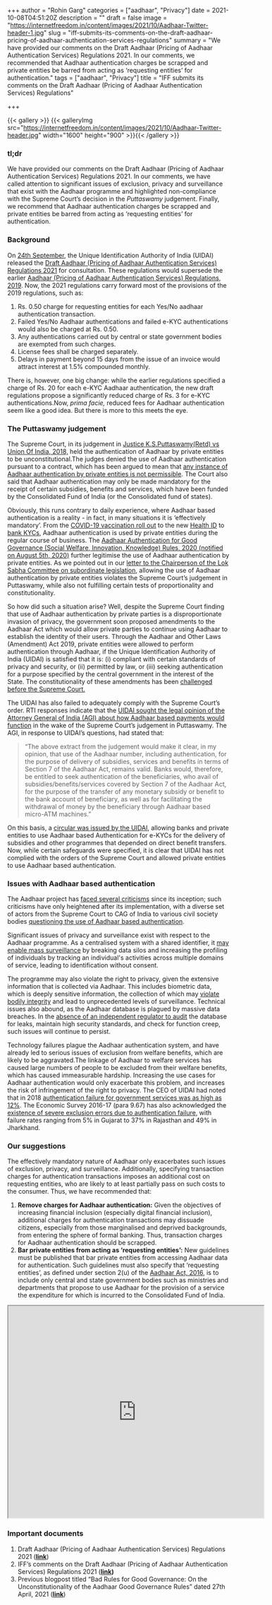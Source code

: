 +++
author = "Rohin Garg"
categories = ["aadhaar", "Privacy"]
date = 2021-10-08T04:51:20Z
description = ""
draft = false
image = "https://internetfreedom.in/content/images/2021/10/Aadhaar-Twitter-header-1.jpg"
slug = "iff-submits-its-comments-on-the-draft-aadhaar-pricing-of-aadhaar-authentication-services-regulations"
summary = "We have provided our comments on the Draft Aadhaar (Pricing of Aadhaar Authentication Services) Regulations 2021. In our comments, we recommended that Aadhaar authentication charges be scrapped and private entities be barred from acting as ‘requesting entities’ for authentication."
tags = ["aadhaar", "Privacy"]
title = "IFF submits its comments on the Draft Aadhaar (Pricing of Aadhaar Authentication Services) Regulations"

+++


{{< gallery >}}
{{< galleryImg  src="https://internetfreedom.in/content/images/2021/10/Aadhaar-Twitter-header.jpg" width="1600" height="900" >}}{{< /gallery >}}

>>>> <form><script src="https://checkout.razorpay.com/v1/payment-button.js" data-payment_button_id="pl_HLkgeWGQLMuddp" async> </script> </form>

### tl;dr

We have provided our comments on the Draft Aadhaar (Pricing of Aadhaar Authentication Services) Regulations 2021. In our comments, we have called attention to significant issues of exclusion, privacy and surveillance that exist with the Aadhaar programme and highlighted non-compliance with the Supreme Court’s decision in the _Puttaswamy_ judgement. Finally, we recommend that Aadhaar authentication charges be scrapped and private entities be barred from acting as ‘requesting entities’ for authentication.

### Background

On [24th September](https://ourgovdotin.wordpress.com/2021/09/24/comments-invited-on-draft-aadhaar-pricing-of-aadhaar-authentication-services-regulations-2021-submit-by-6th-october/), the Unique Identification Authority of India (UIDAI) released the [Draft Aadhaar (Pricing of Aadhaar Authentication Services) Regulations 2021](https://ourgovdotin.files.wordpress.com/2021/09/draft-aadhaar-pricing-of-aadhaar-authentication-services-regulations-2021.pdf) for consultation. These regulations would supersede the earlier [Aadhaar (Pricing of Aadhaar Authentication Services) Regulations, 2019](https://uidai.gov.in/images/news/AADHAAR_PRICING_OF_AADHAAR_AUTHENTICATION_SERVICES_REGULATIONS_08032019.pdf). Now, the 2021 regulations carry forward most of the provisions of the 2019 regulations, such as:

1. Rs. 0.50 charge for requesting entities for each Yes/No aadhaar authentication transaction.
2. Failed Yes/No Aadhaar authentications and failed e-KYC authentications would also be charged at Rs. 0.50.
3. Any authentications carried out by central or state government bodies are exempted from such charges.
4. License fees shall be charged separately.
5. Delays in payment beyond 15 days from the issue of an invoice would attract interest at 1.5% compounded monthly.

There is, however, one big change: while the earlier regulations specified a charge of Rs. 20 for each e-KYC Aadhaar authentication, the new draft regulations propose a significantly reduced charge of Rs. 3 for e-KYC authentications.Now, _prima facie,_ reduced fees for Aadhaar authentication seem like a good idea. But there is more to this meets the eye.

### The Puttaswamy judgement

The Supreme Court, in its judgement in [Justice K.S.Puttaswamy(Retd) vs Union Of India, 2018,](https://indiankanoon.org/doc/127517806/) held the authentication of Aadhaar by private entities to be unconstitutional.The judges denied the use of Aadhaar authentication pursuant to a contract, which has been argued to mean that [any instance of Aadhaar authentication by private entities is not permissible](https://thewire.in/law/in-striking-down-section-57-sc-has-curtailed-the-function-creep-and-financial-future-of-aadhaar). The Court also said that Aadhaar authentication may only be made mandatory for the receipt of certain subsidies, benefits and services, which have been funded by the Consolidated Fund of India (or the Consolidated fund of states).

Obviously, this runs contrary to daily experience, where Aadhaar based authentication is a reality - in fact, in many situations it is ‘effectively mandatory’. From the [COVID-19 vaccination roll out](https://theprint.in/health/used-aadhaar-for-covid-vaccine-modi-govt-created-your-digital-health-id-without-asking-you/742958/) to the new [Health ID](https://internetfreedom.in/health-id-rules-explainer/) to [bank KYCs](https://www.paisabazaar.com/aadhar-card/rbi-allows-banks-use-aadhaar-kyc-verification/), Aadhaar authentication is used by private entities during the regular course of business. The [Aadhaar Authentication for Good Governance (Social Welfare, Innovation, Knowledge) Rules, 2020 (notified on August 5th, 2020)](https://www.uidai.gov.in//images/Aadhaar_Authentication_for_Good_Governance_Rules_2020.pdf) further legitimise the use of Aadhaar authentication by private entities. As we pointed out in our [letter to the Chairperson of the Lok Sabha Committee on subordinate legislation](https://internetfreedom.in/bad-rules-for-good-governance/), allowing the use of Aadhaar authentication by private entities violates the Supreme Court’s judgement in Puttaswamy, while also not fulfilling certain tests of proportionality and constitutionality.

So how did such a situation arise? Well, despite the Supreme Court finding that use of Aadhaar authentication by private parties is a disproportionate invasion of privacy, the government soon proposed amendments to the Aadhaar Act which would allow private parties to continue using Aadhaar to establish the identity of their users. Through the Aadhaar and Other Laws (Amendment) Act 2019, private entities were allowed to perform authentication through Aadhaar, if the Unique Identification Authority of India (UIDAI) is satisfied that it is: (i) compliant with certain standards of privacy and security, or (ii) permitted by law, or (iii) seeking authentication for a purpose specified by the central government in the interest of the State. The constitutionality of these amendments has been [challenged before the Supreme Court.](https://indianexpress.com/article/india/sc-to-examine-validity-of-amended-law-allowing-private-firms-to-use-aadhaar-data-6132402/)

The UIDAI has also failed to adequately comply with the Supreme Court’s order. RTI responses indicate that the [UIDAI sought the legal opinion of the Attorney General of India (AGI) about how Aadhaar based payments would function](https://thewire.in/law/aadhaar-rbi-supreme-court-uidai) in the wake of the Supreme Court’s judgement in Puttaswamy. The AGI, in response to UIDAI’s questions, had stated that:

> “The above extract from the judgement would make it clear, in my opinion, that use of the Aadhaar number, including authentication, for the purpose of delivery of subsidies, services and benefits in terms of Section 7 of the Aadhaar Act, remains valid. Banks would, therefore, be entitled to seek authentication of the beneficiaries, who avail of subsidies/benefits/services covered by Section 7 of the Aadhaar Act, for the purpose of the transfer of any monetary subsidy or benefit to the bank account of beneficiary, as well as for facilitating the withdrawal of money by the beneficiary through Aadhaar based micro-ATM machines.”

On this basis, a [circular was issued by the UIDAI](https://uidai.gov.in/images/Circular%20-Use%20of%20Aadhaar%20for%20opening%20bank%20accounts%20and%20withdrawal%20of%20money%20through%20AePS-reg.pdf), allowing banks and private entities to use Aadhaar based Authentication for e-KYCs for the delivery of subsidies and other programmes that depended on direct benefit transfers. Now, while certain safeguards were specified, it is clear that UIDAI has not complied with the orders of the Supreme Court and allowed private entities to use Aadhaar based authentication.

### Issues with Aadhaar based authentication

The Aadhaar project has [faced several criticisms](https://internetfreedom.in/aadhaar-undermines-informational-privacy-and-data-protection/) since its inception; such criticisms have only heightened after its implementation, with a diverse set of actors from the Supreme Court to CAG of India to various civil society bodies [questioning the use of Aadhaar based authentication](https://www.livemint.com/Home-Page/s22gUzxOULwQxqukfcBMiM/The-economics-of-Aadhaar.html).

Significant issues of privacy and surveillance exist with respect to the Aadhaar programme. As a centralised system with a shared identifier, it [may enable mass surveillance](https://cacm.acm.org/magazines/2019/11/240384-privacy-concerns-with-aadhaar/fulltext) by breaking data silos and increasing the profiling of individuals by tracking an individual's activities across multiple domains of service, leading to identification without consent.

The programme may also violate the right to privacy, given the extensive information that is collected via Aadhaar. This includes biometric data, which is deeply sensitive information, the collection of which may [violate bodily integrity](https://thewire.in/government/privacy-aadhaar-supreme-court) and lead to unprecedented levels of surveillance. Technical issues also abound, as the Aadhaar database is plagued by massive data breaches. In the [absence of an independent regulator to audit](https://www.firstpost.com/india/aadhaar-data-leak-details-of-7-82-cr-indians-from-ap-and-telangana-found-on-it-grids-database-6448961.html) the database for leaks, maintain high security standards, and check for function creep, such issues will continue to persist.

Technology failures plague the Aadhaar authentication system, and have already led to serious issues of exclusion from welfare benefits, which are likely to be aggravated.The linkage of Aadhaar to welfare services has caused large numbers of people to be excluded from their welfare benefits, which has caused immeasurable hardship. Increasing the use cases for Aadhaar authentication would only exacerbate this problem, and increases the risk of infringement of the right to privacy. The CEO of UIDAI had noted that in 2018 [authentication failure for government services was as high as 12%](https://www.thequint.com/news/india/uidai-ceo-admits-aadhaar-authentication-failure-rate-12). The Economic Survey 2016-17 (para 9.67) has also acknowledged the [existence of severe exclusion errors due to authentication failure](https://www.indiabudget.gov.in/budget2017-2018/es2016-17/echapter.pdf#page=210), with failure rates ranging from 5% in Gujarat to 37% in Rajasthan and 49% in Jharkhand.

### Our suggestions

The effectively mandatory nature of Aadhaar only exacerbates such issues of exclusion, privacy, and surveillance. Additionally, specifying transaction charges for authentication transactions imposes an additional cost on requesting entities, who are likely to at least partially pass on such costs to the consumer. Thus, we have recommended that:

1. **Remove charges for Aadhaar authentication:** Given the objectives of increasing financial inclusion (especially digital financial inclusion), additional charges for authentication transactions may dissuade citizens, especially from those marginalised and deprived backgrounds, from entering the sphere of formal banking. Thus, transaction charges for Aadhaar authentication should be scrapped.
2. **Bar private entities from acting as ‘requesting entities’:** New guidelines must be published that bar private entities from accessing Aadhaar data for authentication. Such guidelines must also specify that ‘requesting entities’, as defined under section 2(u) of the [Aadhaar Act, 2016](https://uidai.gov.in/images/targeted_delivery_of_financial_and_other_subsidies_benefits_and_services_13072016.pdf), is to include only central and state government bodies such as ministries and departments that propose to use Aadhaar for the provision of a service the expenditure for which is incurred to the Consolidated Fund of India.

<iframe src="https://drive.google.com/file/d/1VrLHUgQzlgAMSgyhz_u-2Bn9HaI8Kwux/preview" width="580" height="480"></iframe>

### Important documents

1. Draft Aadhaar (Pricing of Aadhaar Authentication Services) Regulations 2021 ([**link**](https://ourgovdotin.files.wordpress.com/2021/09/draft-aadhaar-pricing-of-aadhaar-authentication-services-regulations-2021.pdf))
2. IFF’s comments on the Draft Aadhaar (Pricing of Aadhaar Authentication Services) Regulations 2021 ([**link**](https://drive.google.com/file/d/19GfKEMwptWVlmP4_3bpfmCgoVFDVD6Nh/view?usp=sharing)**)**
3. Previous blogpost titled “Bad Rules for Good Governance: On the Unconstitutionality of the Aadhaar Good Governance Rules” dated 27th April, 2021 ([**link**](https://internetfreedom.in/bad-rules-for-good-governance/))

> > > <form><script src="https://cdn.razorpay.com/static/widget/subscription-button.js" data-subscription_button_id="pl_HLk5qU1K35hmPH" data-button_theme="brand-color" async> </script> </form>



















